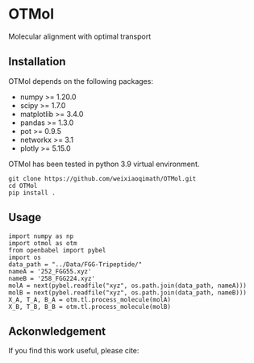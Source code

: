 # OTMol

Molecular alignment with optimal transport

## Installation

OTMol depends on the following packages:

- numpy >= 1.20.0
- scipy >= 1.7.0
- matplotlib >= 3.4.0
- pandas >= 1.3.0
- pot >= 0.9.5
- networkx >= 3.1
- plotly >= 5.15.0

OTMol has been tested in python 3.9 virtual environment.

```
git clone https://github.com/weixiaoqimath/OTMol.git
cd OTMol
pip install .
```

## Usage

```
import numpy as np
import otmol as otm
from openbabel import pybel
import os
data_path = "../Data/FGG-Tripeptide/"
nameA = '252_FGG55.xyz'
nameB = '258_FGG224.xyz'
molA = next(pybel.readfile("xyz", os.path.join(data_path, nameA)))
molB = next(pybel.readfile("xyz", os.path.join(data_path, nameB)))
X_A, T_A, B_A = otm.tl.process_molecule(molA) 
X_B, T_B, B_B = otm.tl.process_molecule(molB)
```

## Ackonwledgement

If you find this work useful, please cite:
